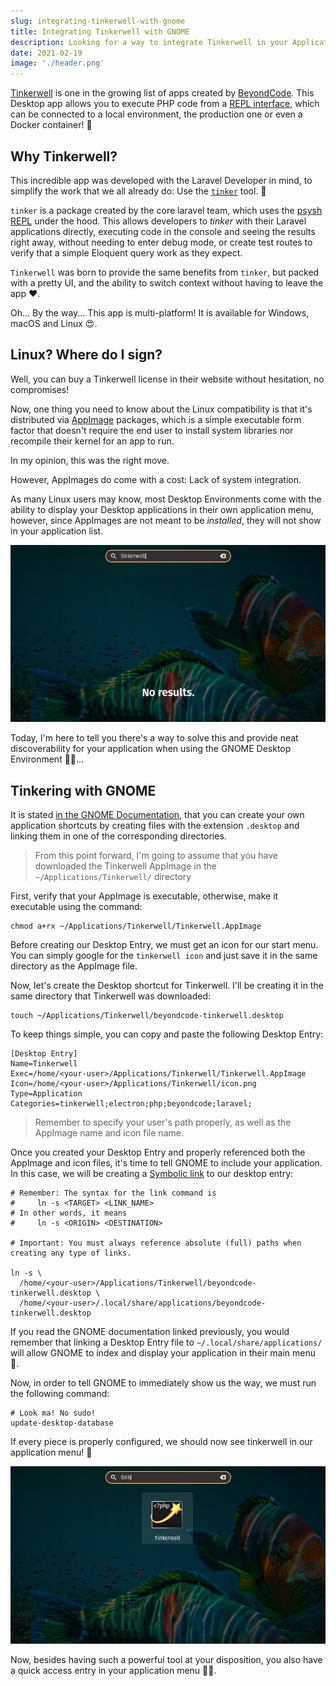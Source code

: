```yaml
---
slug: integrating-tinkerwell-with-gnome
title: Integrating Tinkerwell with GNOME
description: Looking for a way to integrate Tinkerwell in your Application Menu? Well, let me teach you how to do it!
date: 2021-02-19
image: './header.png'
---
```


[Tinkerwell](https://tinkerwell.app/) is one in the growing list of apps created
by [BeyondCode](https://beyondco.de/). This Desktop app allows you to execute
PHP code from a
[REPL interface](https://en.wikipedia.org/wiki/Read%E2%80%93eval%E2%80%93print_loop),
which can be connected to a local environment, the production one or even a
Docker container! 👀

## Why Tinkerwell?

This incredible app was developed with the Laravel Developer in mind, to
simplify the work that we all already do: Use the
[`tinker`](https://github.com/laravel/tinker) tool. 🤔

`tinker` is a package created by the core laravel team, which uses the
[psysh REPL](https://psysh.org/) under the hood. This allows developers to
_tinker_ with their Laravel applications directly, executing code in the console
and seeing the results right away, without needing to enter debug mode, or
create test routes to verify that a simple Eloquent query work as they expect.

`Tinkerwell` was born to provide the same benefits from `tinker`, but packed
with a pretty UI, and the ability to switch context without having to leave the
app ❤️.

Oh... By the way... This app is multi-platform! It is available for Windows,
macOS and Linux 😍.

## Linux? Where do I sign?

Well, you can buy a Tinkerwell license in their website without hesitation, no
compromises!

Now, one thing you need to know about the Linux compatibility is that it's
distributed via [AppImage](https://appimage.org/) packages, which is a simple
executable form factor that doesn't require the end user to install system
libraries nor recompile their kernel for an app to run.

In my opinion, this was the right move.

However, AppImages do come with a cost: Lack of system integration.

As many Linux users may know, most Desktop Environments come with the ability to
display your Desktop applications in their own application menu, however, since
AppImages are not meant to be _installed_, they will not show in your
application list.

![Searching Tinkerwell in GNOME and having no matching results](WithoutGnomeIntegration.png)

Today, I'm here to tell you there's a way to solve this and provide neat
discoverability for your application when using the GNOME Desktop Environment
👨‍💻...

## Tinkering with GNOME

It is stated
[in the GNOME Documentation](https://developer.gnome.org/integration-guide/stable/desktop-files.html.en),
that you can create your own application shortcuts by creating files with the
extension `.desktop` and linking them in one of the corresponding directories.

> From this point forward, I'm going to assume that you have downloaded the
> Tinkerwell AppImage in the `~/Applications/Tinkerwell/` directory

First, verify that your AppImage is executable, otherwise, make it executable
using the command:

```shell
chmod a+rx ~/Applications/Tinkerwell/Tinkerwell.AppImage
```

Before creating our Desktop Entry, we must get an icon for our start menu. You
can simply google for the `tinkerwell icon` and just save it in the same
directory as the AppImage file.

Now, let's create the Desktop shortcut for Tinkerwell. I'll be creating it in
the same directory that Tinkerwell was downloaded:

```shell
touch ~/Applications/Tinkerwell/beyondcode-tinkerwell.desktop
```

To keep things simple, you can copy and paste the following Desktop Entry:

```
[Desktop Entry]
Name=Tinkerwell
Exec=/home/<your-user>/Applications/Tinkerwell/Tinkerwell.AppImage
Icon=/home/<your-user>/Applications/Tinkerwell/icon.png
Type=Application
Categories=tinkerwell;electron;php;beyondcode;laravel;
```

> Remember to specify your user's path properly, as well as the AppImage name
> and icon file name.

Once you created your Desktop Entry and properly referenced both the AppImage
and icon files, it's time to tell GNOME to include your application. In this
case, we will be creating a
[Symbolic link](https://en.wikipedia.org/wiki/Symbolic_link) to our desktop
entry:

```shell
# Remember: The syntax for the link command is
#     ln -s <TARGET> <LINK_NAME>
# In other words, it means
#     ln -s <ORIGIN> <DESTINATION>

# Important: You must always reference absolute (full) paths when creating any type of links.

ln -s \
  /home/<your-user>/Applications/Tinkerwell/beyondcode-tinkerwell.desktop \
  /home/<your-user>/.local/share/applications/beyondcode-tinkerwell.desktop
```

If you read the GNOME documentation linked previously, you would remember that
linking a Desktop Entry file to `~/.local/share/applications/` will allow GNOME
to index and display your application in their main menu 🔮.

Now, in order to tell GNOME to immediately show us the way, we must run the
following command:

```shell
# Look ma! No sudo!
update-desktop-database
```

If every piece is properly configured, we should now see tinkerwell in our
application menu! 🎉

![Searching Tinkerwell in GNOME and having a proper result](WithGnomeIntegration.png)

Now, besides having such a powerful tool at your disposition, you also have a
quick access entry in your application menu 🏃‍♂️.
